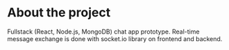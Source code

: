 # About the project

Fullstack (React, Node.js, MongoDB) chat app prototype. Real-time message exchange is done with socket.io library on frontend and backend.

